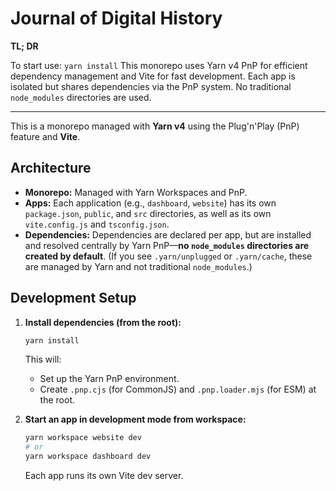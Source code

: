 # Journal of Digital History

**TL; DR**

To start use: `yarn install`
This monorepo uses Yarn v4 PnP for efficient dependency management and Vite for fast development. Each app is isolated but shares dependencies via the PnP system. No traditional `node_modules` directories are used.

---

This is a monorepo managed with **Yarn v4** using the Plug'n'Play (PnP) feature and **Vite**.

## Architecture

- **Monorepo:** Managed with Yarn Workspaces and PnP.  
- **Apps:** Each application (e.g., `dashboard`, `website`) has its own `package.json`, `public`, and `src` directories, as well as its own `vite.config.js` and `tsconfig.json`.
- **Dependencies:** Dependencies are declared per app, but are installed and resolved centrally by Yarn PnP—**no `node_modules` directories are created by default**. (If you see `.yarn/unplugged` or `.yarn/cache`, these are managed by Yarn and not traditional `node_modules`.)

## Development Setup

1. **Install dependencies (from the root):**
    ```bash
    yarn install
    ```
    This will:
    - Set up the Yarn PnP environment.
    - Create `.pnp.cjs` (for CommonJS) and `.pnp.loader.mjs` (for ESM) at the root.  

2. **Start an app in development mode from workspace:**
    ```bash
    yarn workspace website dev
    # or
    yarn workspace dashboard dev
    ```
    Each app runs its own Vite dev server.

